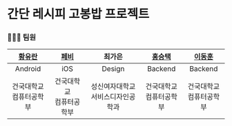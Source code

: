 # 간단 레시피 고봉밥 프로젝트

### 🧑‍🤝‍🧑 팀원

|[황유란](https://github.com/uuranus)|[페비](https://github.com/febbyviolen)|최가은|[홍승택](https://github.com/redcarrot1)|[이동훈](https://github.com/donghoony)|
|:------:|:------:|:------:|:------:|:------:|
|Android|iOS|Design|Backend|Backend|
|건국대학교<br>컴퓨터공학부|건국대학교<br>컴퓨터공학부|성신여자대학교<br>서비스디자인공학과|건국대학교<br>컴퓨터공학부|건국대학교<br>컴퓨터공학부|
